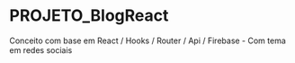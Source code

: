 # PROJETO_BlogReact
Conceito com base em React / Hooks / Router / Api / Firebase - Com tema em redes sociais
